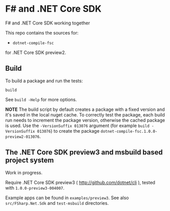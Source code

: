 # F\# and .NET Core SDK

F# and .NET Core SDK working together

This repo contains the sources for:

- `dotnet-compile-fsc`

for .NET Core SDK preview2.

## Build

To build a package and run the tests:

```
build
```

See `build -Help` for more options.

**NOTE** The build script by default creates a package with a fixed version and 
it's saved in the local nuget cache. 
To correctly test the package, each build run needs to increment the package version, otherwise
the cached package is used.
Use the `-VersionSuffix 013076` argument (for example `build -VersionSuffix 013076`) 
to create the package `dotnet-compile-fsc.1.0.0-preview2-013076`.


## The .NET Core SDK preview3 and msbuild based project system

Work in progress.

Require .NET Core SDK preview3 ( http://github.com/dotnet/cli ), tested with `1.0.0-preview3-004007`.

Example apps can be found in `examples/preview3`.
See also `src/FSharp.Net.Sdk` and `test-msbuild` directories.
